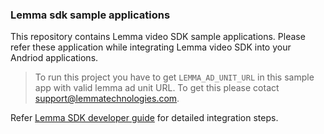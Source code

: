 ### Lemma sdk sample applications
This repository contains Lemma video SDK sample applications. Please refer these application while integrating Lemma video SDK into your Andriod applications.

> To run this project you have to get `LEMMA_AD_UNIT_URL` in this sample app with valid lemma ad unit URL. To get this please cotact support@lemmatechnologies.com.

Refer [Lemma SDK developer guide](https://github.com/lmsdkdev/lemma-sdk-samples/wiki) for detailed integration steps.
